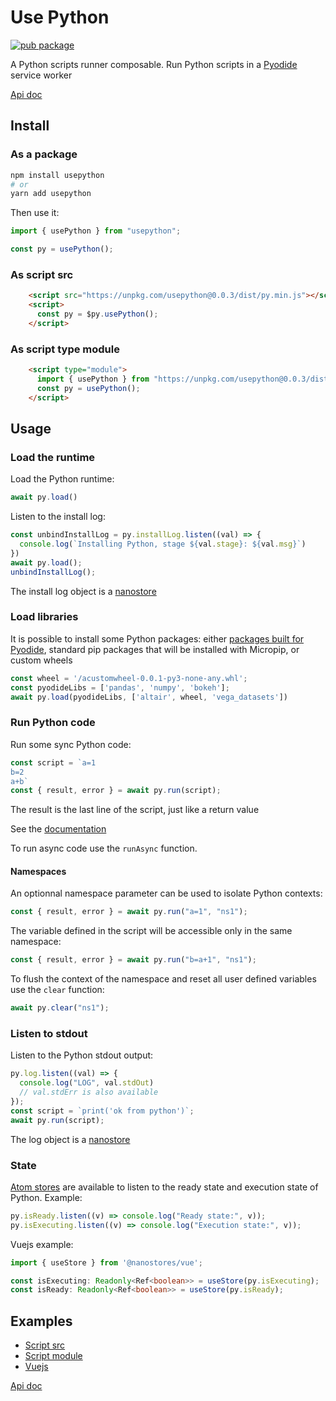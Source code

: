 # Use Python

[![pub package](https://img.shields.io/npm/v/usepython)](https://www.npmjs.com/package/usepython)

A Python scripts runner composable. Run Python scripts in a [Pyodide](https://github.com/pyodide/pyodide) service worker

[Api doc](https://github.com/synw/usepython/tree/main/doc)

## Install

### As a package

```bash
npm install usepython
# or
yarn add usepython
```

Then use it:

```ts
import { usePython } from "usepython";

const py = usePython();
```

### As script src

```html
    <script src="https://unpkg.com/usepython@0.0.3/dist/py.min.js"></script>
    <script>
      const py = $py.usePython();
    </script>
```

### As script type module

```html
    <script type="module">
      import { usePython } from "https://unpkg.com/usepython@0.0.3/dist/py.esm.js";
      const py = usePython();
    </script>
```

## Usage

### Load the runtime

Load the Python runtime:

```ts
await py.load()
```

Listen to the install log:

```ts
const unbindInstallLog = py.installLog.listen((val) => {
  console.log(`Installing Python, stage ${val.stage}: ${val.msg}`)
})
await py.load();
unbindInstallLog();
```

The install log object is a [nanostore](https://github.com/nanostores/nanostores#maps)

### Load libraries

It is possible to install some Python packages: either [packages built for Pyodide](https://pyodide.org/en/stable/usage/packages-in-pyodide.html#packages-in-pyodide), standard pip packages that will be installed with Micropip, or custom wheels 

```ts
const wheel = '/acustomwheel-0.0.1-py3-none-any.whl';
const pyodideLibs = ['pandas', 'numpy', 'bokeh'];
await py.load(pyodideLibs, ['altair', wheel, 'vega_datasets'])
```

### Run Python code

Run some sync Python code:

```ts
const script = `a=1
b=2
a+b`
const { result, error } = await py.run(script);
```

The result is the last line of the script, just like a return value

See the [documentation](doc/modules.md)

To run async code use the `runAsync` function.

#### Namespaces

An optionnal namespace parameter can be used to isolate Python contexts:

```ts
const { result, error } = await py.run("a=1", "ns1");
```

The variable defined in the script will be accessible only in the
same namespace:

```ts
const { result, error } = await py.run("b=a+1", "ns1");
```

To flush the context of the namespace and reset all user defined
variables use the `clear` function:

```ts
await py.clear("ns1");
```

### Listen to stdout

Listen to the Python stdout output:

```ts
py.log.listen((val) => {
  console.log("LOG", val.stdOut)
  // val.stdErr is also available
});
const script = `print('ok from python')`;
await py.run(script);
```

The log object is a [nanostore](https://github.com/nanostores/nanostores#maps)

### State

[Atom stores](https://github.com/nanostores/nanostores#atoms) are available to listen to
the ready state and execution state of Python. Example:

```ts
py.isReady.listen((v) => console.log("Ready state:", v));
py.isExecuting.listen((v) => console.log("Execution state:", v));
```

Vuejs example:

```ts
import { useStore } from '@nanostores/vue';

const isExecuting: Readonly<Ref<boolean>> = useStore(py.isExecuting);
const isReady: Readonly<Ref<boolean>> = useStore(py.isReady);
```

## Examples

- [Script src](examples/umd/)
- [Script module](examples/esm/)
- [Vuejs](examples/vuejs/)

[Api doc](https://github.com/synw/usepython/tree/main/doc)
